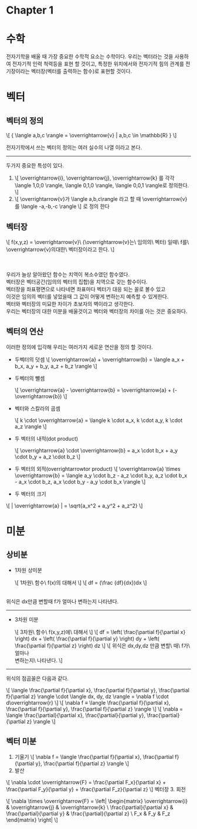 # Chapter 1

# 수학

전자기학을 배울 때 가장 중요한 수학적 요소는
수학이다. 우리는 벡터라는 것을 사용하여 전자기적 인력 척력등을 표현 할 것이고, 특정한 위치에서와 전자기적 힘의 관계를 전기장이라는 벡터장(벡터를 출력하는 함수)로 표현할 것이다.

# 벡터

## 벡터의 정의

\\[
        \{ \langle a,b,c \rangle = \overrightarrow{v} | a,b,c \in \mathbb{R} \}
\\]

전자기학에서 쓰는 벡터의 정의는 여러 실수의 나열 이라고 본다.

---

두가지 중요한 특성이 있다.

1. \\[
   \overrightarrow{i}, \overrightarrow{j}, \overrightarrow{k} 를 각각 \langle 1,0,0 \rangle, \langle 0,1,0 \rangle, \langle 0,0,1 \rangle로 정의한다.
   \\]
2. \\[
   \overrightarrow{v}가 \langle a,b,c\rangle 라고 할 때 \overrightarrow{v}를 \langle -a,-b,-c \rangle
   \\]
   로 정의 한다

## 벡터장
\\[
f(x,y,z) = \overrightarrow{v}\ (\overrightarrow{v}는\ 임의의\ 벡터)
일때\ 
f를\ \overrightarrow{v}의대한\ 벡터장이라고 한다.
\\]

<br><br>
우리가 늘상 알아왔던 함수는 치역이 복소수였던 함수였다.<br>
벡터장은 벡터공간(임의의 벡터의 집합)을 치역으로 갖는 함수이다.<br>
벡터장을 좌표평면으로 나타네면 좌표마다 벡터가 대응 되는 꼴로 볼수 있고<br>
이것은 임의의 벡터를 넣었을때 그 값이 어떻게 변하는지 예측할 수 있게한다.<br>
벡터와 벡터장의 미묘한 차이가 초보자의 벽이라고 생각한다.<br>
우리는 벡터장의 대한 미분을 배울것이고 벡터와 벡터장의 차이를 아는 것은 중요하다.
## 벡터의 연산

이러한 정의에 입각해 우리는 여러가지 세로운 연산을 정의 할 것이다.

- 두벡터의 덧셈
  \\[
  \overrightarrow{a} + \overrightarrow{b} = \langle a_x + b_x, a_y + b_y, a_z + b_z \rangle
  \\]
- 두벡터의 뺄셈

  \\[
  \overrightarrow{a} - \overrightarrow{b} = \overrightarrow{a} + (- \overrightarrow{b})
  \\]

- 벡터와 스칼라의 곱셈

  \\[
  k \cdot \overrightarrow{a} = \langle k \cdot a_x, k \cdot a_y, k \cdot a_z \rangle
  \\]

- 두 벡터의 내적(dot product)

  \\[
  \overrightarrow{a} \cdot \overrightarrow{b} = a_x \cdot b_x + a_y \cdot b_y + a_z \cdot b_z
  \\]

- 두 벡터의 외적(overrightarrowtor product)
  \\[
  \overrightarrow{a} \times \overrightarrow{b} = \langle a_y \cdot b_z - a_z \cdot b_y, a_z \cdot b_x - a_x \cdot b_z, a_x \cdot b_y - a_y \cdot b_x \rangle
  \\]
- 두 벡터의 크기

\\[
\| \overrightarrow{a} \| = \sqrt{a_x^2 + a_y^2 + a_z^2}
\\]

# 미분

## 상비분

- 1차원 상미분

  \\[
  1차원\ 함수\ f(x)의 대해서
  \\]
  \\[
  df = (\frac {df}{dx})dx
  \\]
<br>
위식은 dx만큼 변할때 f가 얼마나 변하는지 나타낸다.

  ***

* 3차원 미분

  \\[
  3차원\ 함수\ f(x,y,z)에\ 대해서
  \\]
  \\[
  df = \left( \frac{\partial f}{\partial x} \right) dx + \left( \frac{\partial f}{\partial y} \right) dy + \left( \frac{\partial f}{\partial z} \right) dz
  \\]
  \\[
  위식은 dx,dy,dz 만큼
  변할\ 때\ f가\ 얼마나\
  변하는지\ 나타낸다.
  \\]
***
  위식의 점곱꼴은 다음과 같다.

\\[
  \langle  \frac{\partial f}{\partial x}, \frac{\partial f}{\partial y}, \frac{\partial f}{\partial z} \rangle \cdot \langle dx, dy, dz \rangle = \nabla f \cdot d\overrightarrow{r}
  \\]
  \\[
  \nabla f ≡  \langle \frac{\partial f}{\partial x}, \frac{\partial f}{\partial y}, \frac{\partial f}{\partial z} \rangle
  \\]
  \\[
  \nabla = \langle \frac{\partial}{\partial x}, \frac{\partial}{\partial y}, \frac{\partial}{\partial z} \rangle
  \\]
## 벡터 미분
1. 기울기
\\[
\nabla f = \langle \frac{\partial f}{\partial x}, \frac{\partial f}{\partial y}, \frac{\partial f}{\partial z} \rangle
\\]
2. 발산

\\[
\nabla \cdot \overrightarrow{F} = \frac{\partial F_x}{\partial x} + \frac{\partial F_y}{\partial y} + \frac{\partial F_z}{\partial z}
\\]
벡터장 
3. 회전

\\[
\nabla \times \overrightarrow{F} = \left| \begin{matrix} \overrightarrow{i} & \overrightarrow{j} & \overrightarrow{k} \\ \frac{\partial}{\partial x} & \frac{\partial}{\partial y} & \frac{\partial}{\partial z} \\ F_x & F_y & F_z \end{matrix} \right|
\\]
